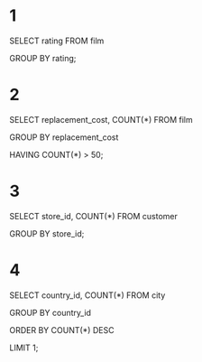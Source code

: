 # 1

SELECT rating FROM film 

GROUP BY rating;

# 2

SELECT replacement_cost, COUNT(*) FROM film 

GROUP BY replacement_cost

HAVING COUNT(*) > 50;

# 3

SELECT store_id, COUNT(*) FROM customer 

GROUP BY store_id;

# 4

SELECT country_id, COUNT(*) FROM city 

GROUP BY country_id

ORDER BY COUNT(*) DESC

LIMIT 1;

